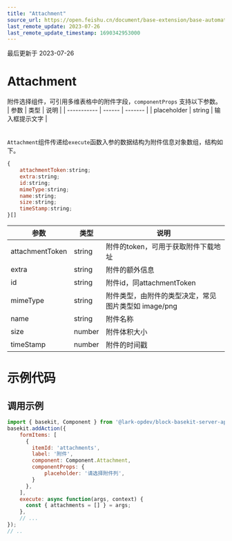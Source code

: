 ```yaml
---
title: "Attachment"
source_url: https://open.feishu.cn/document/base-extension/base-automation-extensions/component/attachment
last_remote_update: 2023-07-26
last_remote_update_timestamp: 1690342953000
---
```

最后更新于 2023-07-26

# Attachment

附件选择组件，可引用多维表格中的附件字段，`componentProps` 支持以下参数。
| 参数          | 类型     | 说明      |
| ----------- | ------ | ------- |
| placeholder | string | 输入框提示文字 |
<br><br><br>
`Attachment`组件传递给`execute`函数入参的数据结构为附件信息对象数组，结构如下。
```js
{
	attachmentToken:string;
	extra:string;
	id:string;
	mimeType:string;
	name:string;
	size:string;
	timeStamp:string;
}[]

```
| 参数                            | 类型            | 说明                                      |
| ----------------------------- | ------------- | --------------------------------------- |
| attachmentToken | string        | 附件的token，可用于获取附件下载地址                    |
| extra           | string        | 附件的额外信息                                 |
| id              | string        | 附件id，同attachmentToken                   |
| mimeType        | string        | 附件类型，由附件的类型决定，常见图片类型如 image/png                        |
| name            | string        | 附件名称                                    |
| size            | number        | 附件体积大小                                  |
| timeStamp       | number        | 附件的时间戳                                  |

# 示例代码

## 调用示例

```js
import { basekit, Component } from '@lark-opdev/block-basekit-server-api';
basekit.addAction({
    formItems: [
      {
        itemId: 'attachments',
        label: '附件',
        component: Component.Attachment,
        componentProps: {
            placeholder: '请选择附件列',
        }
      },
    ],
    execute: async function(args, context) {
      const { attachments = [] } = args;
    },
    // ...
});
// ..
```
